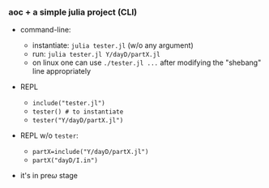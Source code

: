 ### aoc + a simple julia project (CLI)

* command-line:
  * instantiate: `julia tester.jl` (w/o any argument)
  * run:         `julia tester.jl Y/dayD/partX.jl`
  * on linux one can use `./tester.jl ...` 
    after modifying the "shebang" line appropriately
* REPL
  * `include("tester.jl")`
  * `tester() # to instantiate`
  * `tester("Y/dayD/partX.jl")`
* REPL w/o `tester`:
  * `partX=include("Y/dayD/partX.jl")`
  * `partX("dayD/I.in")`

* it's in pre$\omega$ stage
